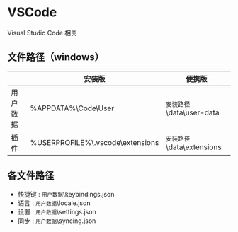 # VSCode

Visual Studio Code 相关

## 文件路径（windows）

|| 安装版 | 便携版|
|---|---|---|
| 用户数据 | %APPDATA%\\Code\\User | `安装路径`\\data\\user-data |
| 插件 | %USERPROFILE%\\.vscode\\extensions | `安装路径`\\data\\extensions |

## 各文件路径

* 快捷键 : `用户数据`\keybindings.json
* 语言 : `用户数据`\locale.json
* 设置 : `用户数据`\settings.json
* 同步 : `用户数据`\syncing.json
